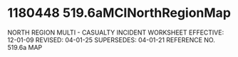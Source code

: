 # 1180448 519.6aMCINorthRegionMap

NORTH REGION MULTI - CASUALTY INCIDENT WORKSHEET
EFFECTIVE: 12-01-09 REVISED: 04-01-25 SUPERSEDES: 04-01-21
REFERENCE NO. 519.6a MAP
